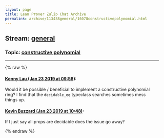 ```yaml
---
layout: page
title: Lean Prover Zulip Chat Archive 
permalink: archive/113488general/16078constructivepolynomial.html
---
```


## Stream: [general](index.html)
### Topic: [constructive polynomial](16078constructivepolynomial.html)

---


{% raw %}
#### [ Kenny Lau (Jan 23 2019 at 09:58)](https://leanprover.zulipchat.com/#narrow/stream/113488-general/topic/constructive%20polynomial/near/156673563):
Would it be possible / beneficial to implement a constructive polynomial ring? I find that the `decidable_eq` typeclass searches sometimes mess things up.

#### [ Kevin Buzzard (Jan 23 2019 at 10:48)](https://leanprover.zulipchat.com/#narrow/stream/113488-general/topic/constructive%20polynomial/near/156676153):
If I just say all props are decidable does the issue go away?


{% endraw %}
